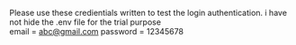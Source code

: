 Please use these credientials written to test the login authentication. i have not hide the .env file for the trial purpose      
    email = abc@gmail.com
    password = 12345678
